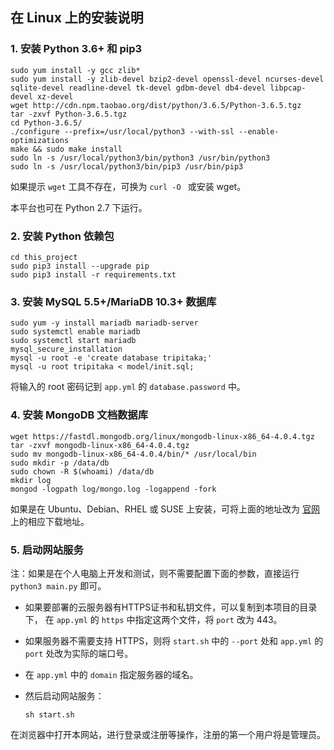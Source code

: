 ## 在 Linux 上的安装说明

### 1. 安装 Python 3.6+ 和 pip3

```
sudo yum install -y gcc zlib*
sudo yum install -y zlib-devel bzip2-devel openssl-devel ncurses-devel sqlite-devel readline-devel tk-devel gdbm-devel db4-devel libpcap-devel xz-devel
wget http://cdn.npm.taobao.org/dist/python/3.6.5/Python-3.6.5.tgz
tar -zxvf Python-3.6.5.tgz
cd Python-3.6.5/
./configure --prefix=/usr/local/python3 --with-ssl --enable-optimizations
make && sudo make install
sudo ln -s /usr/local/python3/bin/python3 /usr/bin/python3
sudo ln -s /usr/local/python3/bin/pip3 /usr/bin/pip3
```

如果提示 `wget` 工具不存在，可换为 `curl -O ` 或安装 wget。

本平台也可在 Python 2.7 下运行。

### 2. 安装 Python 依赖包

```
cd this_project
sudo pip3 install --upgrade pip
sudo pip3 install -r requirements.txt
```

### 3. 安装 MySQL 5.5+/MariaDB 10.3+ 数据库

```
sudo yum -y install mariadb mariadb-server
sudo systemctl enable mariadb
sudo systemctl start mariadb
mysql_secure_installation
mysql -u root -e 'create database tripitaka;'
mysql -u root tripitaka < model/init.sql;
```

将输入的 root 密码记到 `app.yml` 的 `database.password` 中。

### 4. 安装 MongoDB 文档数据库

```
wget https://fastdl.mongodb.org/linux/mongodb-linux-x86_64-4.0.4.tgz
tar -zxvf mongodb-linux-x86_64-4.0.4.tgz
sudo mv mongodb-linux-x86_64-4.0.4/bin/* /usr/local/bin
sudo mkdir -p /data/db
sudo chown -R $(whoami) /data/db
mkdir log
mongod -logpath log/mongo.log -logappend -fork
```

如果是在 Ubuntu、Debian、RHEL 或 SUSE 上安装，可将上面的地址改为 [官网][mongodb-down] 上的相应下载地址。

[mongodb-down]: https://www.mongodb.com/download-center/community

### 5. 启动网站服务

注：如果是在个人电脑上开发和测试，则不需要配置下面的参数，直接运行 `python3 main.py` 即可。

- 如果要部署的云服务器有HTTPS证书和私钥文件，可以复制到本项目的目录下，
  在 `app.yml` 的 `https` 中指定这两个文件，将 `port` 改为 443。

- 如果服务器不需要支持 HTTPS，则将 `start.sh` 中的 `--port` 处和 `app.yml` 的`port` 处改为实际的端口号。

- 在 `app.yml` 中的 `domain` 指定服务器的域名。

- 然后启动网站服务：
  ```
  sh start.sh
  ```

在浏览器中打开本网站，进行登录或注册等操作，注册的第一个用户将是管理员。
